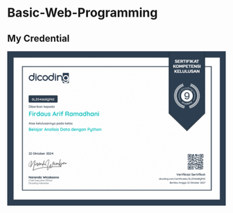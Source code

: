 # Basic-Web-Programming
## My Credential
<a href="https://www.dicoding.com/certificates/QLZ9V6KW2X5D" 
   target="_blank" 
   class="credential-link">
    <img src="https://github.com/fxrdhan/Data-Analysis-Project/blob/main/myCredential.jpg" 
         alt="Dicoding Credential" 
         class="credential-image">
</a>

